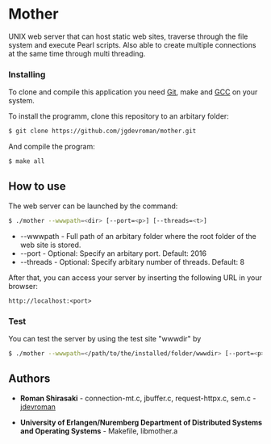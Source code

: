 # Mother

UNIX web server that can host static web sites, traverse through the file system and execute Pearl scripts.
Also able to create multiple connections at the same time through multi threading.

### Installing

To clone and compile this application you need [Git](https://git-scm.com/), make and [GCC](https://gcc.gnu.org/) on your system.

To install the programm, clone this repository to an arbitary folder: 

```bash
$ git clone https://github.com/jgdevroman/mother.git
```

And compile the program:

```bash
$ make all
```

## How to use

The web server can be launched by the command:

```bash
$ ./mother --wwwpath=<dir> [--port=<p>] [--threads=<t>]
```

* --wwwpath - Full path of an arbitary folder where the root folder of the web site is stored. 
* --port - Optional: Specify an arbitary port. Default: 2016
* --threads - Optional: Specify arbitary number of threads. Default: 8

After that, you can access your server by inserting the following URL in your browser:

```
http://localhost:<port>
```

### Test

You can test the server by using the test site "wwwdir" by  

```bash
$ ./mother --wwwpath=</path/to/the/installed/folder/wwwdir> [--port=<p>] [--threads=<t>]
```

## Authors

* **Roman Shirasaki** - connection-mt.c, jbuffer.c, request-httpx.c, sem.c - [jdevroman](https://github.com/jgdevroman)

* **University of Erlangen/Nuremberg Department of Distributed Systems and Operating Systems** - Makefile, libmother.a 
